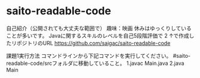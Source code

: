 # saito-readable-code
自己紹介（公開されても大丈夫な範囲で）
趣味：映画 
休みはゆっくりしていることが多いです。
Javaに関するスキルのレベルを自己5段階評価で 2
↑で作成したリポジトリのURL https://github.com/saigac/saito-readable-code

課題1実行方法
コマンドラインから下記コマンドを実行してください。
#saito-readable-code/srcフォルダに移動していること。
1.javac Main.java
2.java Main


